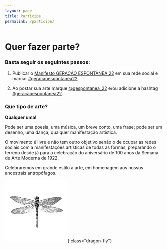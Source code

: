 ```yaml
---
layout: page
title: Participe
permalink: /participe/
---
```


# Quer fazer parte?

### Basta seguir os seguintes passos:

1. Publicar o [Manifesto GERAÇÃO ESPONTÂNEA 22](https://geracaoespontanea.art) em sua rede social e marcar [#geracaoespontanea22](https://twitter.com/search?q=geracaoespontanea22).

1. Ao postar sua arte marque [@gespontanea_22](https://www.instagram.com/gespontanea_22/) e/ou adicione a hashtag [#geracaoespontanea22](https://twitter.com/search?q=geracaoespontanea22).

### Que tipo de arte?

**Qualquer uma!**

Pode ser uma poesia, uma música, um breve conto, uma frase; pode ser um desenho, uma dança; qualquer manifestação artística.

O movimento é livre e não tem outro objetivo senão o de ocupar as redes sociais com a manifestações artísticas de todas as formas, preparando o terreno desde já para a celebração do aniversário de 100 anos da Semana de Arte Moderna de 1922.

Celebraremos em grande estilo a arte, em homenagem aos nossos ancestrais antropófagos.

![Geração Espontêanea](/assets/images/logo.png){:class="dragon-fly"}
